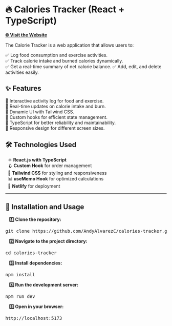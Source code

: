 # **🔥 Calories Tracker (React + TypeScript)**

[**🌐 Visit the Website**](https://trackyoucalorie.netlify.app/)

The Calorie Tracker is a web application that allows users to:

✅ Log food consumption and exercise activities.  
✅ Track calorie intake and burned calories dynamically.  
✅ Get a real-time summary of net calorie balance. 
✅ Add, edit, and delete activities easily.  


## ✨ Features

🔹 Interactive activity log for food and exercise.  
🔹 Real-time updates on calorie intake and burn.  
🔹 Dynamic UI with Tailwind CSS.  
🔹 Custom hooks for efficient state management.  
🔹 TypeScript for better reliability and maintainability.  
🔹 Responsive design for different screen sizes.  


## 🛠️ Technologies Used

&nbsp;&nbsp;⚛️ **React.js with TypeScript**  
&nbsp;&nbsp;🪝 **Custom Hook** for order management  
&nbsp;&nbsp;🎨 **Tailwind CSS** for styling and responsiveness  
&nbsp;&nbsp;📊 **useMemo Hook** for optimized calculations  
&nbsp;&nbsp;🚀 **Netlify** for deployment    


______________________________________________________________________________________________________________________________________________________________________________________________________________________


## 📌 Installation and Usage

&nbsp;&nbsp;&nbsp;**1️⃣ Clone the repository:**
<pre>git clone https://github.com/AndyAlvarezC/calories-tracker.git</pre>

&nbsp;&nbsp;&nbsp;**2️⃣ Navigate to the project directory:**
<pre>cd calories-tracker</pre>
    
&nbsp;&nbsp;&nbsp;**3️⃣ Install dependencies:**
<pre>npm install</pre>
  
&nbsp;&nbsp;&nbsp;**4️⃣ Run the development server:**
<pre>npm run dev</pre>
    
&nbsp;&nbsp;&nbsp;**5️⃣ Open in your browser:**
<pre>http://localhost:5173</pre>
